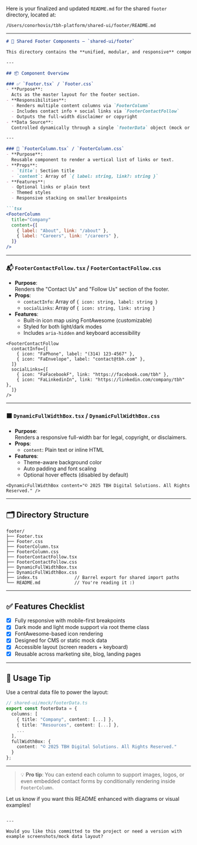 Here is your finalized and updated `README.md` for the shared `footer` directory, located at:

```
/Users/conorhovis/tbh-platform/shared-ui/footer/README.md
```

---

```md
# 🧩 Shared Footer Components – `shared-ui/footer`

This directory contains the **unified, modular, and responsive** components used to build the global site footer for both the `website` and `blog`. Designed with flexibility, accessibility, and full CMS compatibility in mind, these components are part of the shared UI system for TBH Digital Solutions.

---

## 📦 Component Overview

### ✅ `Footer.tsx` / `Footer.css`
- **Purpose**:  
  Acts as the master layout for the footer section.
- **Responsibilities**:
  - Renders multiple content columns via `FooterColumn`
  - Includes contact info + social links via `FooterContactFollow`
  - Outputs the full-width disclaimer or copyright
- **Data Source**:  
  Controlled dynamically through a single `footerData` object (mock or CMS API).

---

### 🧱 `FooterColumn.tsx` / `FooterColumn.css`
- **Purpose**:  
  Reusable component to render a vertical list of links or text.
- **Props**:
  - `title`: Section title
  - `content`: Array of `{ label: string, link?: string }`
- **Features**:
  - Optional links or plain text
  - Themed styles
  - Responsive stacking on smaller breakpoints

```tsx
<FooterColumn
  title="Company"
  content={[
    { label: "About", link: "/about" },
    { label: "Careers", link: "/careers" },
  ]}
/>
```

---

### 📬 `FooterContactFollow.tsx` / `FooterContactFollow.css`
- **Purpose**:  
  Renders the "Contact Us" and "Follow Us" section of the footer.
- **Props**:
  - `contactInfo`: Array of `{ icon: string, label: string }`
  - `socialLinks`: Array of `{ icon: string, link: string }`
- **Features**:
  - Built-in icon map using FontAwesome (customizable)
  - Styled for both light/dark modes
  - Includes `aria-hidden` and keyboard accessibility

```tsx
<FooterContactFollow
  contactInfo={[
    { icon: "FaPhone", label: "(314) 123-4567" },
    { icon: "FaEnvelope", label: "contact@tbh.com" },
  ]}
  socialLinks={[
    { icon: "FaFacebookF", link: "https://facebook.com/tbh" },
    { icon: "FaLinkedinIn", link: "https://linkedin.com/company/tbh" },
  ]}
/>
```

---

### ⬛ `DynamicFullWidthBox.tsx` / `DynamicFullWidthBox.css`
- **Purpose**:  
  Renders a responsive full-width bar for legal, copyright, or disclaimers.
- **Props**:
  - `content`: Plain text or inline HTML
- **Features**:
  - Theme-aware background color
  - Auto padding and font scaling
  - Optional hover effects (disabled by default)

```tsx
<DynamicFullWidthBox content="© 2025 TBH Digital Solutions. All Rights Reserved." />
```

---

## 🗂 Directory Structure

```
footer/
├── Footer.tsx
├── Footer.css
├── FooterColumn.tsx
├── FooterColumn.css
├── FooterContactFollow.tsx
├── FooterContactFollow.css
├── DynamicFullWidthBox.tsx
├── DynamicFullWidthBox.css
├── index.ts              // Barrel export for shared import paths
└── README.md             // You're reading it :)
```

---

## ✅ Features Checklist

- [x] Fully responsive with mobile-first breakpoints
- [x] Dark mode and light mode support via root theme class
- [x] FontAwesome-based icon rendering
- [x] Designed for CMS or static mock data
- [x] Accessible layout (screen readers + keyboard)
- [x] Reusable across marketing site, blog, landing pages

---

## 📌 Usage Tip

Use a central data file to power the layout:

```ts
// shared-ui/mock/footerData.ts
export const footerData = {
  columns: [
    { title: "Company", content: [...] },
    { title: "Resources", content: [...] },
    ...
  ],
  fullWidthBox: {
    content: "© 2025 TBH Digital Solutions. All Rights Reserved."
  }
};
```

---

> 💡 **Pro tip**: You can extend each column to support images, logos, or even embedded contact forms by conditionally rendering inside `FooterColumn`.

Let us know if you want this README enhanced with diagrams or visual examples!
```

---

Would you like this committed to the project or need a version with example screenshots/mock data layout?
